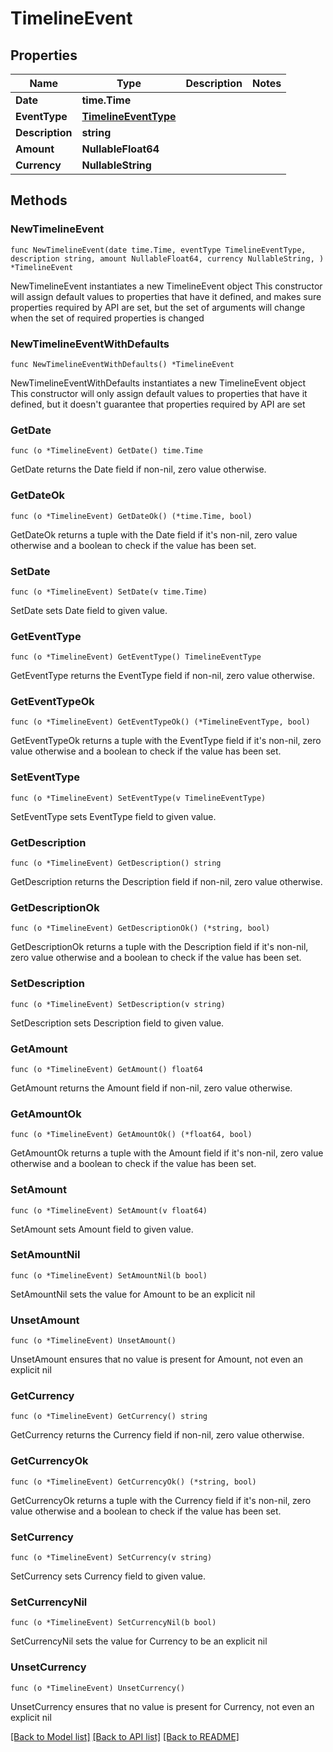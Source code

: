 # TimelineEvent

## Properties

Name | Type | Description | Notes
------------ | ------------- | ------------- | -------------
**Date** | **time.Time** |  | 
**EventType** | [**TimelineEventType**](TimelineEventType.md) |  | 
**Description** | **string** |  | 
**Amount** | **NullableFloat64** |  | 
**Currency** | **NullableString** |  | 

## Methods

### NewTimelineEvent

`func NewTimelineEvent(date time.Time, eventType TimelineEventType, description string, amount NullableFloat64, currency NullableString, ) *TimelineEvent`

NewTimelineEvent instantiates a new TimelineEvent object
This constructor will assign default values to properties that have it defined,
and makes sure properties required by API are set, but the set of arguments
will change when the set of required properties is changed

### NewTimelineEventWithDefaults

`func NewTimelineEventWithDefaults() *TimelineEvent`

NewTimelineEventWithDefaults instantiates a new TimelineEvent object
This constructor will only assign default values to properties that have it defined,
but it doesn't guarantee that properties required by API are set

### GetDate

`func (o *TimelineEvent) GetDate() time.Time`

GetDate returns the Date field if non-nil, zero value otherwise.

### GetDateOk

`func (o *TimelineEvent) GetDateOk() (*time.Time, bool)`

GetDateOk returns a tuple with the Date field if it's non-nil, zero value otherwise
and a boolean to check if the value has been set.

### SetDate

`func (o *TimelineEvent) SetDate(v time.Time)`

SetDate sets Date field to given value.


### GetEventType

`func (o *TimelineEvent) GetEventType() TimelineEventType`

GetEventType returns the EventType field if non-nil, zero value otherwise.

### GetEventTypeOk

`func (o *TimelineEvent) GetEventTypeOk() (*TimelineEventType, bool)`

GetEventTypeOk returns a tuple with the EventType field if it's non-nil, zero value otherwise
and a boolean to check if the value has been set.

### SetEventType

`func (o *TimelineEvent) SetEventType(v TimelineEventType)`

SetEventType sets EventType field to given value.


### GetDescription

`func (o *TimelineEvent) GetDescription() string`

GetDescription returns the Description field if non-nil, zero value otherwise.

### GetDescriptionOk

`func (o *TimelineEvent) GetDescriptionOk() (*string, bool)`

GetDescriptionOk returns a tuple with the Description field if it's non-nil, zero value otherwise
and a boolean to check if the value has been set.

### SetDescription

`func (o *TimelineEvent) SetDescription(v string)`

SetDescription sets Description field to given value.


### GetAmount

`func (o *TimelineEvent) GetAmount() float64`

GetAmount returns the Amount field if non-nil, zero value otherwise.

### GetAmountOk

`func (o *TimelineEvent) GetAmountOk() (*float64, bool)`

GetAmountOk returns a tuple with the Amount field if it's non-nil, zero value otherwise
and a boolean to check if the value has been set.

### SetAmount

`func (o *TimelineEvent) SetAmount(v float64)`

SetAmount sets Amount field to given value.


### SetAmountNil

`func (o *TimelineEvent) SetAmountNil(b bool)`

 SetAmountNil sets the value for Amount to be an explicit nil

### UnsetAmount
`func (o *TimelineEvent) UnsetAmount()`

UnsetAmount ensures that no value is present for Amount, not even an explicit nil
### GetCurrency

`func (o *TimelineEvent) GetCurrency() string`

GetCurrency returns the Currency field if non-nil, zero value otherwise.

### GetCurrencyOk

`func (o *TimelineEvent) GetCurrencyOk() (*string, bool)`

GetCurrencyOk returns a tuple with the Currency field if it's non-nil, zero value otherwise
and a boolean to check if the value has been set.

### SetCurrency

`func (o *TimelineEvent) SetCurrency(v string)`

SetCurrency sets Currency field to given value.


### SetCurrencyNil

`func (o *TimelineEvent) SetCurrencyNil(b bool)`

 SetCurrencyNil sets the value for Currency to be an explicit nil

### UnsetCurrency
`func (o *TimelineEvent) UnsetCurrency()`

UnsetCurrency ensures that no value is present for Currency, not even an explicit nil

[[Back to Model list]](../README.md#documentation-for-models) [[Back to API list]](../README.md#documentation-for-api-endpoints) [[Back to README]](../README.md)


